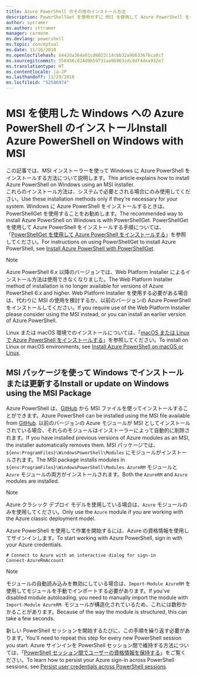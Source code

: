 ```yaml
---
title: Azure PowerShell のその他のインストール方法
description: PowerShellGet を使用せずに MSI を使用して Azure PowerShell をインストールする方法
author: sptramer
ms.author: sttramer
manager: carmonm
ms.devlang: powershell
ms.topic: conceptual
ms.date: 11/16/2018
ms.openlocfilehash: b442da364a01cd6022c14cbb32a9b633676ca8c7
ms.sourcegitcommit: 558436c824d9b59731aa9b963cdc8df4dea932e7
ms.translationtype: HT
ms.contentlocale: ja-JP
ms.lasthandoff: 11/29/2018
ms.locfileid: "52586974"
---
```

# <a name="install-azure-powershell-on-windows-with-msi"></a><span data-ttu-id="7072b-103">MSI を使用した Windows への Azure PowerShell のインストール</span><span class="sxs-lookup"><span data-stu-id="7072b-103">Install Azure PowerShell on Windows with MSI</span></span>

<span data-ttu-id="7072b-104">この記事では、MSI インストーラーを使って Windows に Azure PowerShell をインストールする方法について説明します。</span><span class="sxs-lookup"><span data-stu-id="7072b-104">This article explains how to install Azure PowerShell on Windows using an MSI installer.</span></span>  
<span data-ttu-id="7072b-105">これらのインストール方法は、システムで必要とされる場合にのみ使用してください。</span><span class="sxs-lookup"><span data-stu-id="7072b-105">Use these installation methods only if they're necessary for your system.</span></span> <span data-ttu-id="7072b-106">Windows に Azure PowerShell をインストールするときは、PowerShellGet を使用することをお勧めします。</span><span class="sxs-lookup"><span data-stu-id="7072b-106">The recommended way to install Azure PowerShell on Windows is with PowerShellGet.</span></span> <span data-ttu-id="7072b-107">PowerShellGet を使用して Azure PowerShell をインストールする手順については、「[PowerShellGet を使用して Azure PowerShell をインストールする](install-azurerm-ps.md)」を参照してください。</span><span class="sxs-lookup"><span data-stu-id="7072b-107">For instructions on using PowerShellGet to install Azure PowerShell, see [Install Azure PowerShell with PowerShellGet](install-azurerm-ps.md).</span></span>

> [!NOTE]
> <span data-ttu-id="7072b-108">Azure PowerShell 6.x 以降のバージョンでは、Web Platform Installer によるインストール方法は使用できなくなりました。</span><span class="sxs-lookup"><span data-stu-id="7072b-108">The Web Platform Installer method of installation is no longer available for versions of Azure PowerShell 6.x and higher.</span></span> <span data-ttu-id="7072b-109">Web Platform Installer を使用する必要がある場合は、代わりに MSI の使用を検討するか、以前のバージョンの Azure PowerShell をインストールしてください。</span><span class="sxs-lookup"><span data-stu-id="7072b-109">If you require use of the Web Platform Installer please consider using the MSI instead, or you can install an earlier version of Azure PowerShell.</span></span>

<span data-ttu-id="7072b-110">Linux または macOS 環境でのインストールについては、「[macOS または Linux で Azure PowerShell をインストールする](install-azurermps-maclinux.md)」を参照してください。</span><span class="sxs-lookup"><span data-stu-id="7072b-110">To install on Linux or macOS environments, see [Install Azure PowerShell on macOS or Linux](install-azurermps-maclinux.md).</span></span>

## <a name="install-or-update-on-windows-using-the-msi-package"></a><span data-ttu-id="7072b-111">MSI パッケージを使って Windows でインストールまたは更新する</span><span class="sxs-lookup"><span data-stu-id="7072b-111">Install or update on Windows using the MSI Package</span></span>

<span data-ttu-id="7072b-112">Azure PowerShell は、[GitHub](https://github.com/Azure/azure-powershell/releases/latest) から MSI ファイルを使ってインストールすることができます。</span><span class="sxs-lookup"><span data-stu-id="7072b-112">Azure PowerShell can be installed using the MSI file available from [GitHub](https://github.com/Azure/azure-powershell/releases/latest).</span></span> <span data-ttu-id="7072b-113">以前のバージョンの Azure モジュールが MSI としてインストールされている場合、それらのモジュールはインストーラーによって自動的に削除されます。</span><span class="sxs-lookup"><span data-stu-id="7072b-113">If you have installed previous versions of Azure modules as an MSI, the installer automatically removes them.</span></span> <span data-ttu-id="7072b-114">MSI パッケージでは、`${env:ProgramFiles}\WindowsPowerShell\Modules` にモジュールがインストールされます。</span><span class="sxs-lookup"><span data-stu-id="7072b-114">The MSI package installs modules in `${env:ProgramFiles}\WindowsPowerShell\Modules`.</span></span> <span data-ttu-id="7072b-115">`AzureRM` モジュールと `Azure` モジュールの両方がインストールされます。</span><span class="sxs-lookup"><span data-stu-id="7072b-115">Both the `AzureRM` and `Azure` modules are installed.</span></span>

> [!NOTE]
> <span data-ttu-id="7072b-116">Azure クラシック デプロイ モデルを使用している場合は、`Azure` モジュールのみを使用してください。</span><span class="sxs-lookup"><span data-stu-id="7072b-116">Only use the `Azure` module if you are working with the Azure classic deployment model.</span></span>

<span data-ttu-id="7072b-117">Azure PowerShell を使用して作業を開始するには、Azure の資格情報を使用してサインインします。</span><span class="sxs-lookup"><span data-stu-id="7072b-117">To start working with Azure PowerShell, sign in with your Azure credentials.</span></span>

```powershell-interactive
# Connect to Azure with an interactive dialog for sign-in
Connect-AzureRmAccount
```

> [!NOTE]
>
> <span data-ttu-id="7072b-118">モジュールの自動読み込みを無効にしている場合は、`Import-Module AzureRM` を使用してモジュールを手動でインポートする必要があります。</span><span class="sxs-lookup"><span data-stu-id="7072b-118">If you've disabled module autoloading, you need to manually import the module with `Import-Module AzureRM`.</span></span> <span data-ttu-id="7072b-119">モジュールが構造化されているため、これには数秒かかることがあります。</span><span class="sxs-lookup"><span data-stu-id="7072b-119">Because of the way the module is structured, this can take a few seconds.</span></span>

<span data-ttu-id="7072b-120">新しい PowerShell セッションを開始するたびに、この手順を繰り返す必要があります。</span><span class="sxs-lookup"><span data-stu-id="7072b-120">You'll need to repeat this step for every new PowerShell session you start.</span></span> <span data-ttu-id="7072b-121">Azure サインインを PowerShell セッション間で維持する方法については、「[PowerShell セッション間でユーザーの資格情報を保持する](context-persistence.md)」をご覧ください。</span><span class="sxs-lookup"><span data-stu-id="7072b-121">To learn how to persist your Azure sign-in across PowerShell sessions, see [Persist user credentials across PowerShell sessions](context-persistence.md).</span></span>
